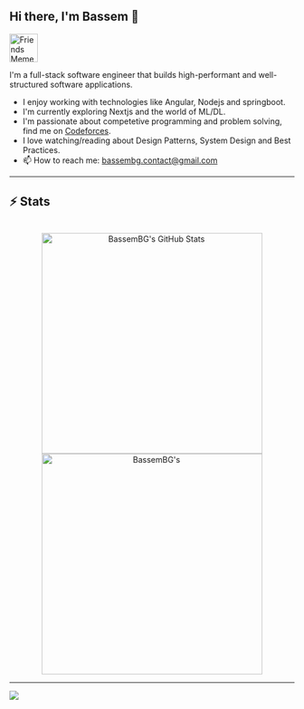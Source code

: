 ## Hi there, I'm Bassem 👋

  <img width=50 src="https://github-readme-stats.vercel.app/api?username=BassemBG&theme=transparent&count_private=true&show_icons=true&rank_icon=github&locale=en](https://media.giphy.com/media/11SIBu3s72Co8w/giphy.gif?cid=790b76115c5szf82u7c91q0yti9ux1fi9ucnw6ydwbky6zp1&ep=v1_gifs_search&rid=giphy.gif&ct=g)" alt="Friends Meme" />

I'm a full-stack software engineer that builds high-performant and well-structured software applications. 

- I enjoy working with technologies like Angular, Nodejs and springboot.
- I'm currently exploring Nextjs and the world of ML/DL. 
- I'm passionate about competetive programming and problem solving, find me on <a href="https://codeforces.com/profile/BassemBG">Codeforces</a>.
- I love watching/reading about Design Patterns, System Design and Best Practices.
- 📫 How to reach me: <a href="mailto:bassembg.contact@gmail.com">bassembg.contact@gmail.com</a>

<hr>

## ⚡️ Stats

<br>

<div align=center>
  <img width=390 src="https://github-readme-stats.vercel.app/api?username=BassemBG&theme=transparent&count_private=true&show_icons=true&rank_icon=github&locale=en" alt="BassemBG's GitHub Stats" />
  <img width=390 src="https://github-readme-streak-stats.herokuapp.com/?user=BassemBG&theme=transparent&count_private=true&border_radius=10&locale=en" alt="BassemBG's" />
</div>

<hr>

![](https://komarev.com/ghpvc/?username=BassemBG&color=green)

<!--
- 🔭 I’m currently working on ...
- 🌱 I’m currently learning ML/DL
- 👯 I’m looking to collaborate on ...
-->
